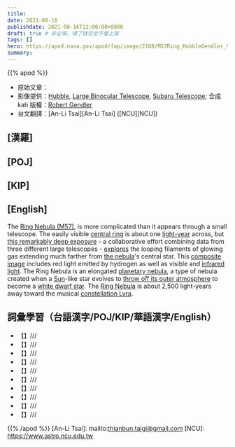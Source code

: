 ```yaml
---
title:
date: 2021-08-16
publishdate: 2021-08-16T12:00:00+0800
draft: true # 非必填，填了就完全不會上架
tags: []
hero: https://apod.nasa.gov/apod/fap/image/2108/M57Ring_HubbleGendler_960.jpg
summary:
---
```


{{% apod %}}

- 原始文章：[](https://apod.nasa.gov/apod/ap210816.html)
- 影像提供：[Hubble](https://hla.stsci.edu/), [Large Binocular Telescope](http://www.lbto.org/), [Subaru Telescope](https://subarutelescope.org/en/); 合成 kah 版權：[Robert Gendler](http://www.robgendlerastropics.com/Biography2.html)
- 台文翻譯：[An-Li Tsai][An-Li Tsai] ([NCU][NCU])

## [漢羅]



## [POJ]



## [KIP]



## [English]
The [Ring Nebula (M57)][Ring Nebula (M57)], is more complicated than it appears through a small telescope.
The easily visible [central ring][central ring] is about one [light-year][light-year] across, but [this remarkably deep exposure][this remarkably deep exposure] - a collaborative effort combining data from three different large telescopes - [explores][explores] the looping filaments of glowing gas extending much farther from [the nebula][the nebula]'s central star.
This [composite image][this remarkably deep exposure] includes red light emitted by hydrogen as well as visible and [infrared light][infrared light].
The Ring Nebula is an elongated [planetary nebula][planetary nebula], a type of nebula created when a [Sun][Sun]-like star evolves to [throw off its outer atmosphere][throw off its outer atmosphere] to become a [white dwarf star][white dwarf star].
The [Ring Nebula][Ring Nebula] is about 2,500 light-years away toward the musical [constellation Lyra][constellation Lyra].



## 詞彙學習（台語漢字/POJ/KIP/華語漢字/English）


- 【】///
- 【】///
- 【】///
- 【】///
- 【】///
- 【】///
- 【】///
- 【】///
- 【】///
- 【】///



{{% /apod %}}
[An-Li Tsai]: mailto:thianbun.taigi@gmail.com
[NCU]: https://www.astro.ncu.edu.tw


[Ring Nebula (M57)]:https://en.wikipedia.org/wiki/Ring_nebula
[central ring]:https://apod.nasa.gov/apod/ap210815.html
[light-year]:http://chandra.harvard.edu/photo/cosmic_distance.html
[this remarkably deep exposure]:http://www.robgendlerastropics.com/M57-HST-LBT.html
[explores]:http://arxiv.org/abs/astro-ph/0401056
[the nebula]:https://apod.nasa.gov/apod/ap210721.html
[composite image]:http://www.robgendlerastropics.com/M57-HST-LBT.html
[infrared light]:https://science.nasa.gov/ems/07_infraredwaves
[planetary nebula]:https://astronomy.swin.edu.au/cosmos/p/Planetary+Nebulae
[Sun]:https://apod.nasa.gov/apod/ap180926.html
[throw off its outer atmosphere]:https://www.youtube.com/watch?v=6FSIfUYFeTM
[white dwarf star]:https://imagine.gsfc.nasa.gov/science/objects/dwarfs2.html
[Ring Nebula]:https://www.youtube.com/watch?v=OiYRL3HFULU
[constellation Lyra]:http://www.hawastsoc.org/deepsky/lyr/index.html
